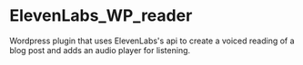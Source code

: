 # ElevenLabs_WP_reader
Wordpress plugin that uses ElevenLabs's api to create a voiced reading of a blog post and adds an audio player for listening. 